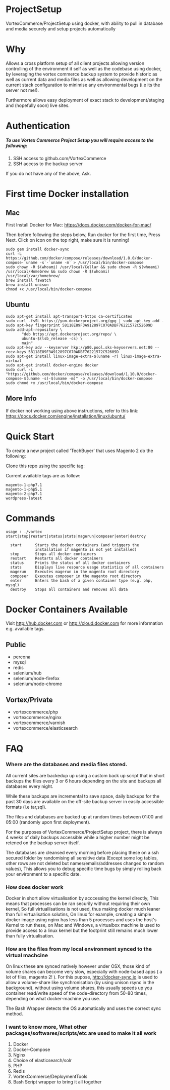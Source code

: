 # ProjectSetup
VortexCommerce/ProjectSetup using docker, with ability to pull in database and media securely and setup projects automatically

# Why

Allows a cross platform setup of all client projects allowing version controlling of the environment it self as well as the codebase using docker, by leveraging the vortex commerce backup system to provide historic as well as current data and media files as well as allowing development on the current stack configuration to minimise any environmental bugs (i.e its the server not me!).

Furthermore allows easy deployment of exact stack to development/staging and (hopefully soon) live sites.

# Authentication
##### To use Vortex Commerce Project Setup you will require access to the following:

1. SSH access to github.com/VortexCommerce
2. SSH access to the backup server

If you do not have any of the above, Ask.

# First time Docker installation

## Mac

First Install Docker for Mac: https://docs.docker.com/docker-for-mac/

Then before following the steps below, Run docker for the first time, Press Next. Click on icon on the top right, make sure it is running!

```
sudo gem install docker-sync
curl -L https://github.com/docker/compose/releases/download/1.8.0/docker-compose-`uname -s`-`uname -m` > /usr/local/bin/docker-compose
sudo chown -R $(whoami) /usr/local/Cellar && sudo chown -R $(whoami) /usr/local/Homebrew && sudo chown -R $(whoami) /usr/local/var/homebrew/
brew install fswatch
brew install unison
chmod +x /usr/local/bin/docker-compose
```
## Ubuntu

```
sudo apt-get install apt-transport-https ca-certificates
sudo curl -fsSL https://yum.dockerproject.org/gpg | sudo apt-key add -
sudo apt-key fingerprint 58118E89F3A912897C070ADBF76221572C52609D
sudo add-apt-repository \
       "deb https://apt.dockerproject.org/repo/ \
       ubuntu-$(lsb_release -cs) \
       main"
sudo apt-key adv --keyserver hkp://p80.pool.sks-keyservers.net:80 --recv-keys 58118E89F3A912897C070ADBF76221572C52609D
sudo apt-get install linux-image-extra-$(uname -r) linux-image-extra-virtual
sudo apt-get install docker-engine docker
sudo curl -L "https://github.com/docker/compose/releases/download/1.10.0/docker-compose-$(uname -s)-$(uname -m)" -o /usr/local/bin/docker-compose
sudo chmod +x /usr/local/bin/docker-compose
```

## More Info
If  docker not working using above instructions, refer to this link:
https://docs.docker.com/engine/installation/linux/ubuntu/

# Quick Start

To create a new project called 'TechBuyer' that uses Magento 2 do the following:

Clone this repo using the specific tag: 



Current available tags are as follow:

```
magento-1-php7.1
magento-1-php5.1
magento-2-php7.1
wordpress-latest
```

# Commands

```
usage : ./vortex start|stop|restart|status|stats|magerun|composer|enter|destroy

  start      Starts the docker containers (and triggers the
             installation if magento is not yet installed)
  stop       Stops all docker containers
  restart    Restarts all docker containers
  status     Prints the status of all docker containers
  stats      Displays live resource usage statistics of all containers
  magerun    Executes magerun in the magento root directory
  composer   Executes composer in the magento root directory
  enter      Enters the bash of a given container type (e.g. php, mysql)
  destroy    Stops all containers and removes all data

```

# Docker Containers Available
Visit http://hub.docker.com or http://cloud.docker.com for more information e.g. available tags.

## Public
* percona
* mysql
* redis
* selenium/hub
* selenium/node-firefox
* selenium/node-chrome

## Vortex/Private
* vortexcommerce/php
* vortexcommerce/nginx
* vortexcommerce/varnish
* vortexcommerce/elasticsearch


# FAQ

### Where are the databases and media files stored.

All current sites are backedup up using a custom back up script that in short backups the files every 3 or 6 hours depending on the site and backups all databases every night.

While these backups are incremental to save space, daily backups for the past 30 days are available on the off-site backup server in easily accessible formats (i.e tar,sql).

The files and databases are backed up at random times between 01:00 and 05:00 (randomly upon first deployment).

For the purposes of VortexCommerce/ProjectSetup project, there is always 4 weeks of daily backups accessible while a higher number might be retened on the backup server itself.

The databases are cleansed every morning before placing these on a ssh secured folder by randomising all sensitive data (Except some log tables, other rows are not deleted but names/emails/addresses changed to random values), This allows you to debug specific time bugs by simply rolling back your environment to a specific date.

### How does docker work

Docker in short allow virtualisation by acccessing the kernel directly, This means that processes can be ran securily without requiring their own kernel, So full virtuallisations is not used, thus making docker much leaner than full virtualisation solutins, On linux for example, creating a simple docker image using nginx has less than 5 processes and uses the host's Kernel to run these, on Mac and Windows, a virtualbox machine is used to provide access to a linux kernel but the footprint still remains much lower than fully virtualisation.

### How are the files from my local environment synced to the virtual machcine

On linux these are synced natively however under OSX, those kind of volume shares can become very slow, especially with node-based apps ( a lot of files, magento 2! ). For this pupose, http://docker-sync.io is used to allow a volume-share like synchronisation (by using unison rsync in the background), without using volume shares, this usually speeds up you container read/write speed of the code-directory from 50-80 times, depending on what docker-machine you use.

The Bash Wrapper detects the OS automatically and uses the correct sync method.

### I want to know more, What other packages/softwares/scripts/etc are used to make it all work

1. Docker
2. Docker-Compose
3. Nginx
4. Choice of elasticsearch/solr
5. PHP
6. Redis
7. VortexCommerce/DeploymentTools
8. Bash Script wrapper to bring it all together
